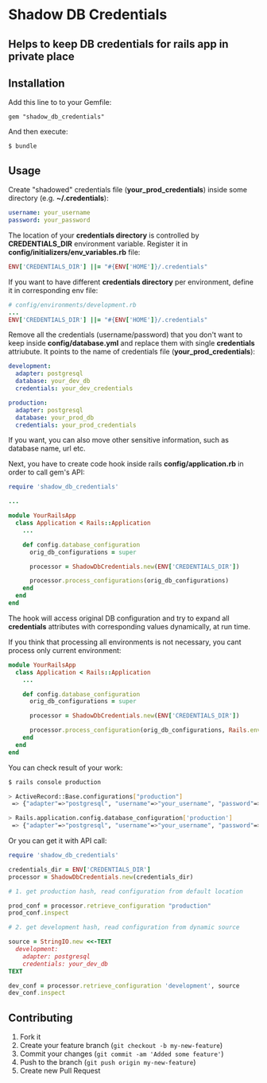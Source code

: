 # Shadow DB Credentials

## Helps to keep DB credentials for rails app in private place

## Installation

Add this line to to your Gemfile:

    gem "shadow_db_credentials"

And then execute:

    $ bundle

## Usage

Create "shadowed" credentials file (**your_prod_credentials**) inside some directory (e.g. **~/.credentials**):

```yml
username: your_username
password: your_password
```

The location of your **credentials directory** is controlled by **CREDENTIALS_DIR** environment
variable. Register it in **config/initializers/env_variables.rb** file:

```ruby
ENV['CREDENTIALS_DIR'] ||= "#{ENV['HOME']}/.credentials"
```

If you want to have different **credentials directory** per environment, define it in corresponding env file:

```ruby
# config/environments/development.rb
...
ENV['CREDENTIALS_DIR'] ||= "#{ENV['HOME']}/.credentials"
```

Remove all the credentials (username/password) that you don't want to keep inside **config/database.yml**
and replace them with single **credentials** attriubute. It points to the name of credentials file
(**your_prod_credentials**):

```yml
development:
  adapter: postgresql
  database: your_dev_db
  credentials: your_dev_credentials

production:
  adapter: postgresql
  database: your_prod_db
  credentials: your_prod_credentials
```

If you want, you can also move other sensitive information, such as database name, url etc.

Next, you have to create code hook inside rails **config/application.rb** in order to call gem's API:

```ruby
require 'shadow_db_credentials'

...

module YourRailsApp
  class Application < Rails::Application
    ...

    def config.database_configuration
      orig_db_configurations = super

      processor = ShadowDbCredentials.new(ENV['CREDENTIALS_DIR'])

      processor.process_configurations(orig_db_configurations)
    end
  end
end
```

The hook will access original DB configuration and try to expand all **credentials** attributes
with corresponding values dynamically, at run time.

If you think that processing all environments is not necessary, you cant process only current environment:

```ruby
module YourRailsApp
  class Application < Rails::Application
    ...

    def config.database_configuration
      orig_db_configurations = super

      processor = ShadowDbCredentials.new(ENV['CREDENTIALS_DIR'])

      processor.process_configuration(orig_db_configurations, Rails.env)
    end
  end
end
```

You can check result of your work:

```bash
$ rails console production

> ActiveRecord::Base.configurations["production"]
 => {"adapter"=>"postgresql", "username"=>"your_username", "password"=>"your_password"}

> Rails.application.config.database_configuration['production']
 => {"adapter"=>"postgresql", "username"=>"your_username", "password"=>"your_password"}
```

Or you can get it with API call:

```ruby
require 'shadow_db_credentials'

credentials_dir = ENV['CREDENTIALS_DIR']
processor = ShadowDbCredentials.new(credentials_dir)

# 1. get production hash, read configuration from default location

prod_conf = processor.retrieve_configuration "production"
prod_conf.inspect

# 2. get development hash, read configuration from dynamic source

source = StringIO.new <<-TEXT
  development:
    adapter: postgresql
    credentials: your_dev_db
TEXT

dev_conf = processor.retrieve_configuration 'development', source
dev_conf.inspect
```

## Contributing

1. Fork it
2. Create your feature branch (`git checkout -b my-new-feature`)
3. Commit your changes (`git commit -am 'Added some feature'`)
4. Push to the branch (`git push origin my-new-feature`)
5. Create new Pull Request

